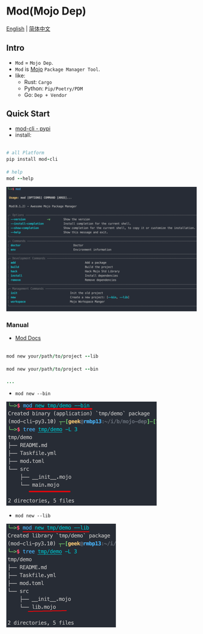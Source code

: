# Mod(Mojo Dep)

[English](./packages/mod-cli/README.md) | [简体中文](./packages/mod-cli/README_CN.md)

## Intro

- `Mod` = `Mojo Dep`.
- `Mod` is [Mojo](https://docs.modular.com/mojo/) `Package Manager Tool`.
- like:
    - Rust: `Cargo`
    - Python: `Pip/Poetry/PDM`
    - Go: `Dep + Vendor`

## Quick Start

- [mod-cli - pypi](https://pypi.org/project/mod-cli/)
- install:

```ruby

# all Platform
pip install mod-cli

# help
mod --help


```

![](./docs/mod-cmds.png)

### Manual

- [Mod Docs](./packages/mod-cli/README.md)

```ruby

mod new your/path/to/project --lib

mod new your/path/to/project --bin

...
```

- `mod new --bin`

![](./docs/mod-new-bin.png)

- `mod new --lib`

![](./docs/mod-new-lib.png)


